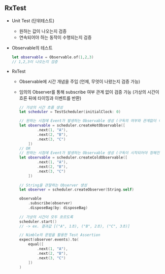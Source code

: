 ## RxTest
- Unit Test (단위테스트)
  - 원하는 값이 나오는지 검증
  - 연속되어야 하는 동작이 수행되는지 검증
- Observable의 테스트
  
  ```swift
  let observable = Observable.of(1,2,3)
  // 1,2,3이 나오는지 검증
  ```
- RxTest 
  - Observable에 시간 개념을 주입 (언제, 무엇이 나왔는지 검증 가능)
  - 임의의 Observer를 통해 subscribe 여부 관계 없이 검증 가능 (가상의 시간이 흐른 뒤에 타이밍과 이벤트를 반환)
  
    ```swift
    // 가상의 시간 흐름 생성
    let scheduler = TestScheduler(initialClock: 0)
    
    // 원하는 시점에 Event가 발생하는 Observable 생성 (구독의 여부와 관계없이 이벤트 발생)
    let observable = scheduler.createHotObservable([
            .next(1, "A"),
            .next(2, "B"),
            .next(3, "C")
        ])   
    // OR
    // 원하는 시점에 Event가 발생하는 Observable 생성 (구독이 시작되어야 정해진 순서대로 이벤트 발생)
    let observable = scheduler.createColdObservable([
            .next(1, "A"),
            .next(2, "B"),
            .next(3, "C")
        ])
        
    // String을 관찰하는 Observer 생성
    let observer = scheduler.createObserver(String.self)
    
    observable
        .subscribe(observer)
        .disposeBag(by: disposeBag)
        
    // 가상의 시간이 모두 흐르도록
    scheduler.start()
    // -> ex. 결과값 [("A", 1초), ("B", 2초), ("C", 3초)]
    
    // Nimble의 문법을 활용한 Test Assertion
    expect(observer.events).to(
        equal([
            .next(1, "A"),
            .next(2, "B"),
            .next(3, "C")
        ])
    )
    ```
  
